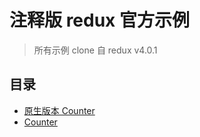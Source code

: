 # 注释版 redux 官方示例

> 所有示例 clone 自 redux v4.0.1

## 目录

- [原生版本 Counter](./examples/counter-vanilla/README.md)
- [Counter](./examples/counter/README.md)
